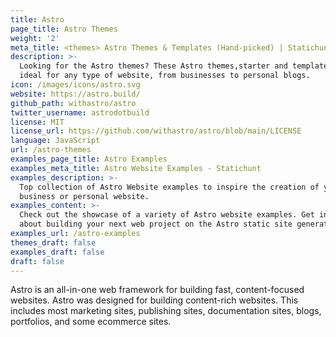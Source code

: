 ```yaml
---
title: Astro
page_title: Astro Themes
weight: '2'
meta_title: <themes> Astro Themes & Templates (Hand-picked) | Statichunt
description: >-
  Looking for the Astro themes? These Astro themes,starter and templates are
  ideal for any type of website, from businesses to personal blogs.
icon: /images/icons/astro.svg
website: https://astro.build/
github_path: withastro/astro
twitter_username: astrodotbuild
license: MIT
license_url: https://github.com/withastro/astro/blob/main/LICENSE
language: JavaScript
url: /astro-themes
examples_page_title: Astro Examples
examples_meta_title: Astro Website Examples - Statichunt
examples_description: >-
  Top collection of Astro Website examples to inspire the creation of your
  business or personal website.
examples_content: >-
  Check out the showcase of a variety of Astro website examples. Get inspired
  about building your next web project on the Astro static site generator.
examples_url: /astro-examples
themes_draft: false
examples_draft: false
draft: false
---
```

Astro is an all-in-one web framework for building fast, content-focused websites. Astro was designed for building content-rich websites. This includes most marketing sites, publishing sites, documentation sites, blogs, portfolios, and some ecommerce sites.
